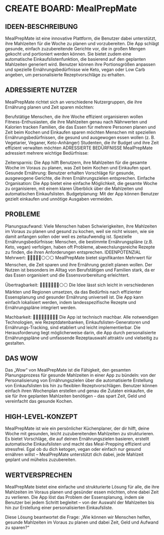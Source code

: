 
# CREATE BOARD: MealPrepMate

## IDEEN-BESCHREIBUNG
MealPrepMate ist eine innovative Plattform, die Benutzer dabei unterstützt, ihre Mahlzeiten für die Woche zu planen und vorzubereiten. Die App schlägt gesunde, einfach zuzubereitende Gerichte vor, die in großen Mengen gekocht und portioniert werden können. Sie bietet zudem eine automatische Einkaufslistenfunktion, die basierend auf den geplanten Mahlzeiten generiert wird. Benutzer können ihre Portionsgrößen anpassen und spezielle Ernährungsbedürfnisse wie Keto, vegan oder Low Carb angeben, um personalisierte Rezeptvorschläge zu erhalten.

## ADRESSIERTE NUTZER
MealPrepMate richtet sich an verschiedene Nutzergruppen, die ihre Ernährung planen und Zeit sparen möchten:

Berufstätige Menschen, die ihre Woche effizient organisieren wollen
Fitness-Enthusiasten, die ihre Mahlzeiten genau nach Nährwerten und Kalorien tracken
Familien, die das Essen für mehrere Personen planen und Zeit beim Kochen und Einkaufen sparen möchten
Menschen mit speziellen Ernährungsbedürfnissen, die gesund und ausgewogen essen wollen (z. B. Vegetarier, Veganer, Keto-Anhänger)
Studenten, die ihr Budget und ihre Zeit effizient verwalten möchten
ADRESSIERTE BEDÜRFNISSE
MealPrepMate adressiert mehrere wichtige Bedürfnisse:

Zeitersparnis: Die App hilft Benutzern, ihre Mahlzeiten für die gesamte Woche im Voraus zu planen, was Zeit beim Kochen und Einkaufen spart.
Gesunde Ernährung: Benutzer erhalten Vorschläge für gesunde, ausgewogene Gerichte, die ihren Ernährungszielen entsprechen.
Einfache Organisation: Die App bietet eine einfache Möglichkeit, die gesamte Woche zu organisieren, mit einem klaren Überblick über die Mahlzeiten und automatischen Einkaufslisten.
Budgetplanung: Mit der App können Benutzer gezielt einkaufen und unnötige Ausgaben vermeiden.

## PROBLEME
Planungsaufwand: Viele Menschen haben Schwierigkeiten, ihre Mahlzeiten im Voraus zu planen und gesund zu kochen, weil sie nicht wissen, wie sie damit anfangen sollen oder weil es zeitaufwendig ist.
Spezielle Ernährungsbedürfnisse: Menschen, die bestimmte Ernährungspläne (z.B. Keto, vegan) verfolgen, haben oft Probleme, abwechslungsreiche Rezepte zu finden, die ihren Anforderungen entsprechen.
IDEENPOTENZIAL
Mehrwert: 🔵🔵🔵🔵🔵⚪️⚪️⚪️
MealPrepMate bietet signifikanten Mehrwert für Menschen, die Zeit sparen und ihre Ernährung gezielt planen wollen. Der Nutzen ist besonders im Alltag von Berufstätigen und Familien stark, da er das Essen organisiert und die Essensvorbereitung erleichtert.

Übertragbarkeit: 🔵🔵🔵🔵🔵🔵🔵⚪️⚪️
Die Idee lässt sich leicht in verschiedenen Märkten und Regionen umsetzen, da das Bedürfnis nach effizienter Essensplanung und gesunder Ernährung universell ist. Die App kann einfach lokalisiert werden, indem landesspezifische Rezepte und Ernährungspläne integriert werden.

Machbarkeit: 🔵🔵🔵🔵🔵🔵🔵🔵🔵
Die App ist technisch machbar. Alle notwendigen Technologien, wie Rezeptdatenbanken, Einkaufslisten-Generatoren und Ernährungs-Tracking, sind etabliert und leicht implementierbar. Die Herausforderung liegt möglicherweise darin, die App durch personalisierte Ernährungspläne und umfassende Rezeptauswahl attraktiv und vielseitig zu gestalten.

## DAS WOW
Das „Wow“ von MealPrepMate ist die Fähigkeit, den gesamten Planungsprozess für gesunde Mahlzeiten in einer App zu bündeln: von der Personalisierung von Ernährungszielen über die automatisierte Erstellung von Einkaufslisten bis hin zu flexiblen Rezeptvorschlägen. Benutzer können einfach ihren Wochenplan erstellen und genau die Zutaten einkaufen, die sie für ihre geplanten Mahlzeiten benötigen – das spart Zeit, Geld und vereinfacht das gesunde Kochen.

## HIGH-LEVEL-KONZEPT
MealPrepMate ist wie ein persönlicher Küchenplaner, der dir hilft, deine Woche mit gesunden, leicht zuzubereitenden Mahlzeiten zu strukturieren. Es bietet Vorschläge, die auf deinen Ernährungszielen basieren, erstellt automatische Einkaufslisten und macht das Meal-Prepping effizient und stressfrei. Egal ob du dich ketogen, vegan oder einfach nur gesund ernähren willst – MealPrepMate unterstützt dich dabei, jede Mahlzeit geplant und mühelos zuzubereiten.

## WERTVERSPRECHEN
MealPrepMate bietet eine einfache und strukturierte Lösung für alle, die ihre Mahlzeiten im Voraus planen und gesünder essen möchten, ohne dabei Zeit zu verlieren. Die App löst das Problem der Essensplanung, indem sie Benutzer bei jedem Schritt begleitet – von der Auswahl der Mahlzeiten bis hin zur Erstellung einer personalisierten Einkaufsliste.

Diese Lösung beantwortet die Frage: „Wie können wir Menschen helfen, gesunde Mahlzeiten im Voraus zu planen und dabei Zeit, Geld und Aufwand zu sparen?“





